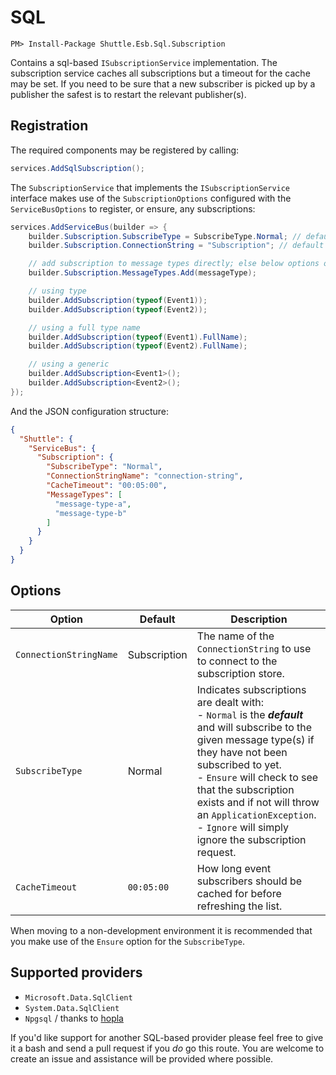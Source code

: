 # SQL

```
PM> Install-Package Shuttle.Esb.Sql.Subscription
```

Contains a sql-based `ISubscriptionService` implementation.  The subscription service caches all subscriptions but a timeout for the cache may be set.  If you need to be sure that a new subscriber is picked up by a publisher the safest is to restart the relevant publisher(s).

## Registration

The required components may be registered by calling:

```c#
services.AddSqlSubscription();
```

The `SubscriptionService` that implements the `ISubscriptionService` interface makes use of the `SubscriptionOptions` configured with the `ServiceBusOptions` to register, or ensure, any subscriptions:

```c#
services.AddServiceBus(builder => {
	builder.Subscription.SubscribeType = SubscribeType.Normal; // default
    builder.Subscription.ConnectionString = "Subscription"; // default

    // add subscription to message types directly; else below options on builder
    builder.Subscription.MessageTypes.Add(messageType);

    // using type
    builder.AddSubscription(typeof(Event1));
    builder.AddSubscription(typeof(Event2));

    // using a full type name
    builder.AddSubscription(typeof(Event1).FullName);
    builder.AddSubscription(typeof(Event2).FullName);

    // using a generic
    builder.AddSubscription<Event1>();
    builder.AddSubscription<Event2>();
});
```

And the JSON configuration structure:

```json
{
  "Shuttle": {
    "ServiceBus": {
      "Subscription": {
        "SubscribeType": "Normal",
        "ConnectionStringName": "connection-string",
        "CacheTimeout": "00:05:00",
        "MessageTypes": [
          "message-type-a",
          "message-type-b"
        ]
      }
    }
  }
}
```

## Options

| Option | Default	| Description | 
| --- | --- | --- |
| `ConnectionStringName`	 | Subscription | The name of the `ConnectionString` to use to connect to the subscription store. |
| `SubscribeType`	| Normal | Indicates subscriptions are dealt with: <br/>- `Normal` is the ***default*** and will subscribe to the given message type(s) if they have not been subscribed to yet.<br/>- `Ensure` will check to see that the subscription exists and if not will throw an `ApplicationException`.<br/>- `Ignore` will simply ignore the subscription request. |
| `CacheTimeout` | `00:05:00` | How long event subscribers should be cached for before refreshing the list. |

When moving to a non-development environment it is recommended that you make use of the `Ensure` option for the `SubscribeType`.

## Supported providers

- `Microsoft.Data.SqlClient`
- `System.Data.SqlClient`
- `Npgsql` / thanks to [hopla](https://github.com/hopla)

If you'd like support for another SQL-based provider please feel free to give it a bash and send a pull request if you *do* go this route.  You are welcome to create an issue and assistance will be provided where possible.

